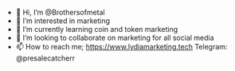 - 👋 Hi, I’m @Brothersofmetal
- 👀 I’m interested in marketing
- 🌱 I’m currently learning coin and token marketing
- 💞️ I’m looking to collaborate on marketing for all social media
- 📫 How to reach me;  https://www.lydiamarketing.tech
Telegram: @presalecatcherr

<!---
Brothersofmetal/Brothersofmetal is a ✨ special ✨ repository because its `README.md` (this file) appears on your GitHub profile.
You can click the Preview link to take a look at your changes.
--->
